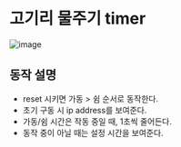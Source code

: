 # 고기리 물주기 timer
![image](https://user-images.githubusercontent.com/32673738/115409967-33219900-a22d-11eb-8804-73f79faf5a29.png)

## 동작 설명
* reset 시키면 가동 > 쉼 순서로 동작한다.
* 초기 구동 시 ip address를 보여준다.
* 가동/쉼 시간은 작동 중일 때, 1초씩 줄어든다.
* 동작 중이 아닐 때는 설정 시간을 보여준다.

